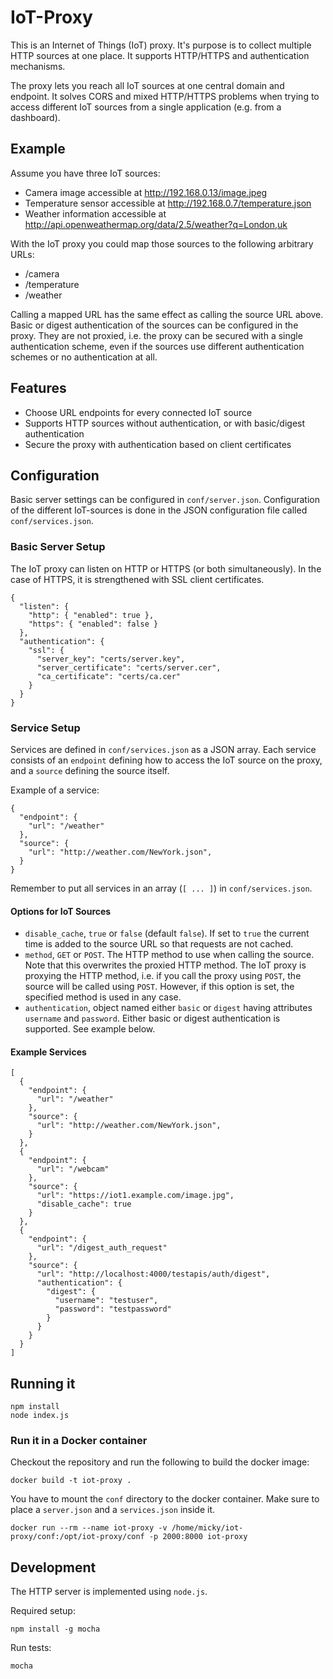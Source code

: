 # IoT-Proxy

This is an Internet of Things (IoT) proxy. It's purpose is to collect multiple HTTP sources at one place. It supports HTTP/HTTPS and authentication mechanisms.

The proxy lets you reach all IoT sources at one central domain and endpoint. It solves CORS and mixed HTTP/HTTPS problems when trying to access different IoT sources from a single application (e.g. from a dashboard).

## Example

Assume you have three IoT sources:

- Camera image accessible at http://192.168.0.13/image.jpeg
- Temperature sensor accessible at http://192.168.0.7/temperature.json
- Weather information accessible at http://api.openweathermap.org/data/2.5/weather?q=London,uk

With the IoT proxy you could map those sources to the following arbitrary URLs:

- /camera
- /temperature
- /weather

Calling a mapped URL has the same effect as calling the source URL above. Basic or digest authentication of the sources can be configured in the proxy. They are not proxied, i.e. the proxy can be secured with a single authentication scheme, even if the sources use different authentication schemes or no authentication at all.

## Features

- Choose URL endpoints for every connected IoT source
- Supports HTTP sources without authentication, or with basic/digest authentication
- Secure the proxy with authentication based on client certificates

## Configuration

Basic server settings can be configured in `conf/server.json`. Configuration of the different IoT-sources is done in the JSON configuration file called `conf/services.json`.

### Basic Server Setup

The IoT proxy can listen on HTTP or HTTPS (or both simultaneously). In the case of HTTPS, it is strengthened with SSL client certificates.

    {
      "listen": {
        "http": { "enabled": true },
        "https": { "enabled": false }
      },
      "authentication": {
        "ssl": {
          "server_key": "certs/server.key",
          "server_certificate": "certs/server.cer",
          "ca_certificate": "certs/ca.cer"
        }
      }
    }

### Service Setup

Services are defined in `conf/services.json` as a JSON array. Each service consists of an `endpoint` defining how to access the IoT source on the proxy, and a `source` defining the source itself.

Example of a service:

    {
      "endpoint": {
        "url": "/weather"
      },
      "source": {
        "url": "http://weather.com/NewYork.json",
      }
    }

Remember to put all services in an array (`[ ... ]`) in `conf/services.json`.

#### Options for IoT Sources

- `disable_cache`, `true` or `false` (default `false`). If set to `true` the current time is added to the source URL so that requests are not cached.
- `method`, `GET` or `POST`. The HTTP method to use when calling the source. Note that this overwrites the proxied HTTP method. The IoT proxy is proxying the HTTP method, i.e. if you call the proxy using `POST`, the source will be called using `POST`. However, if this option is set, the specified method is used in any case.
- `authentication`, object named either `basic` or `digest` having attributes `username` and `password`. Either basic or digest authentication is supported. See example below.

#### Example Services

    [
      {
        "endpoint": {
          "url": "/weather"
        },
        "source": {
          "url": "http://weather.com/NewYork.json",
        }
      },
      {
        "endpoint": {
          "url": "/webcam"
        },
        "source": {
          "url": "https://iot1.example.com/image.jpg",
          "disable_cache": true
        }
      },
      {
        "endpoint": {
          "url": "/digest_auth_request"
        },
        "source": {
          "url": "http://localhost:4000/testapis/auth/digest",
          "authentication": {
            "digest": {
              "username": "testuser",
              "password": "testpassword"
            }
          }
        }
      }
    ]

## Running it

    npm install
    node index.js

### Run it in a Docker container

Checkout the repository and run the following to build the docker image:

    docker build -t iot-proxy .

You have to mount the `conf` directory to the docker container. Make sure to place a `server.json` and a `services.json` inside it.

    docker run --rm --name iot-proxy -v /home/micky/iot-proxy/conf:/opt/iot-proxy/conf -p 2000:8000 iot-proxy

## Development

The HTTP server is implemented using `node.js`.

Required setup:

    npm install -g mocha

Run tests:

    mocha
